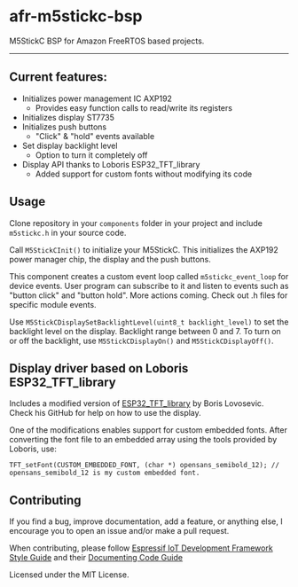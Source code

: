 # afr-m5stickc-bsp

M5StickC BSP for Amazon FreeRTOS based projects.

---

## Current features:

* Initializes power management IC AXP192
  * Provides easy function calls to read/write its registers
* Initializes display ST7735
* Initializes push buttons
  * "Click" & "hold" events available
* Set display backlight level
  * Option to turn it completely off
* Display API thanks to Loboris ESP32_TFT_library
  * Added support for custom fonts without modifying its code

## Usage

Clone repository in your `components` folder in your project and include `m5stickc.h` in your source code.

Call `M5StickCInit()` to initialize your M5StickC. This initializes the AXP192 power manager chip, the display and the push buttons.

This component creates a custom event loop called `m5stickc_event_loop` for device events. User program can subscribe to it and listen to events such as "button click" and "button hold". More actions coming. Check out .h files for specific module events.

Use `M5StickCDisplaySetBacklightLevel(uint8_t backlight_level)` to set the backlight level on the display. Backlight range between 0 and 7. To turn on or off the backlight, use `M5StickCDisplayOn()` and `M5StickCDisplayOff()`.

## Display driver based on Loboris ESP32_TFT_library

Includes a modified version of [ESP32_TFT_library](https://github.com/loboris/ESP32_TFT_library) by Boris Lovosevic. Check his GitHub for help on how to use the display.

One of the modifications enables support for custom embedded fonts. After converting the font file to an embedded array using the tools provided by Loboris, use:

    TFT_setFont(CUSTOM_EMBEDDED_FONT, (char *) opensans_semibold_12); // opensans_semibold_12 is my custom embedded font.

## Contributing

If you find a bug, improve documentation, add a feature, or anything else, I encourage you to open an issue and/or make a pull request.

When contributing, please follow [Espressif IoT Development Framework Style Guide](https://docs.espressif.com/projects/esp-idf/en/latest/contribute/style-guide.html) and their [Documenting Code Guide](https://docs.espressif.com/projects/esp-idf/en/latest/contribute/documenting-code.html)

Licensed under the MIT License.